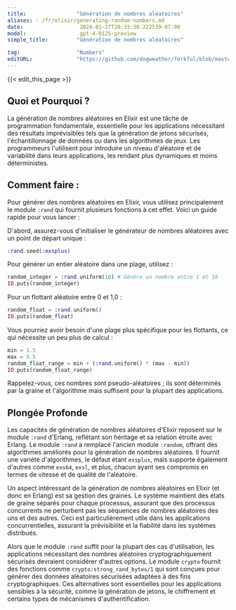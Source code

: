 ```yaml
---
title:                "Génération de nombres aléatoires"
aliases: - /fr/elixir/generating-random-numbers.md
date:                  2024-01-27T20:33:30.222539-07:00
model:                 gpt-4-0125-preview
simple_title:         "Génération de nombres aléatoires"

tag:                  "Numbers"
editURL:              "https://github.com/dogweather/forkful/blob/master/content/fr/elixir/generating-random-numbers.md"
---
```


{{< edit_this_page >}}

## Quoi et Pourquoi ?

La génération de nombres aléatoires en Elixir est une tâche de programmation fondamentale, essentielle pour les applications nécessitant des résultats imprévisibles tels que la génération de jetons sécurisés, l'échantillonnage de données ou dans les algorithmes de jeux. Les programmeurs l'utilisent pour introduire un niveau d'aléatoire et de variabilité dans leurs applications, les rendant plus dynamiques et moins déterministes.

## Comment faire :

Pour générer des nombres aléatoires en Elixir, vous utilisez principalement le module `:rand` qui fournit plusieurs fonctions à cet effet. Voici un guide rapide pour vous lancer :

D'abord, assurez-vous d'initialiser le générateur de nombres aléatoires avec un point de départ unique :

```elixir
:rand.seed(:exsplus)
```

Pour générer un entier aléatoire dans une plage, utilisez :

```elixir
random_integer = :rand.uniform(10) # Génère un nombre entre 1 et 10
IO.puts(random_integer)
```

Pour un flottant aléatoire entre 0 et 1,0 :

```elixir
random_float = :rand.uniform()
IO.puts(random_float)
```

Vous pourriez avoir besoin d'une plage plus spécifique pour les flottants, ce qui nécessite un peu plus de calcul :

```elixir
min = 1.5
max = 5.5
random_float_range = min + (:rand.uniform() * (max - min))
IO.puts(random_float_range)
```

Rappelez-vous, ces nombres sont pseudo-aléatoires ; ils sont déterminés par la graine et l'algorithme mais suffisent pour la plupart des applications.

## Plongée Profonde

Les capacités de génération de nombres aléatoires d'Elixir reposent sur le module `:rand` d'Erlang, reflétant son héritage et sa relation étroite avec Erlang. Le module `:rand` a remplacé l'ancien module `:random`, offrant des algorithmes améliorés pour la génération de nombres aléatoires. Il fournit une variété d'algorithmes, le défaut étant `exsplus`, mais supporte également d'autres comme `exs64`, `exsl`, et plus, chacun ayant ses compromis en termes de vitesse et de qualité de l'aléatoire.

Un aspect intéressant de la génération de nombres aléatoires en Elixir (et donc en Erlang) est sa gestion des graines. Le système maintient des états de graine séparés pour chaque processus, assurant que des processus concurrents ne perturbent pas les séquences de nombres aléatoires des uns et des autres. Ceci est particulièrement utile dans les applications concurrentielles, assurant la prévisibilité et la fiabilité dans les systèmes distribués.

Alors que le module `:rand` suffit pour la plupart des cas d'utilisation, les applications nécessitant des nombres aléatoires cryptographiquement sécurisés devraient considérer d'autres options. Le module `crypto` fournit des fonctions comme `crypto:strong_rand_bytes/1` qui sont conçues pour générer des données aléatoires sécurisées adaptées à des fins cryptographiques. Ces alternatives sont essentielles pour les applications sensibles à la sécurité, comme la génération de jetons, le chiffrement et certains types de mécanismes d'authentification.
